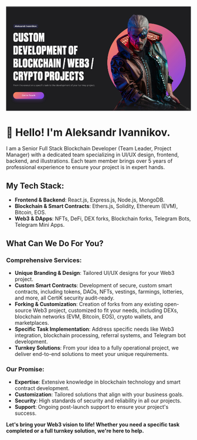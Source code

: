 ![ivannikov.pro](/images/ivannikov.pro_en_960x540.png)

# 👋 Hello! I'm Aleksandr Ivannikov.

I am a Senior Full Stack Blockchain Developer (Team Leader, Project Manager) with a dedicated team specializing in UI/UX design, frontend, backend, and illustrations. Each team member brings over 5 years of professional experience to ensure your project is in expert hands.

## My Tech Stack:
- **Frontend & Backend**: React.js, Express.js, Node.js, MongoDB.
- **Blockchain & Smart Contracts**: Ethers.js, Solidity, Ethereum (EVM), Bitcoin, EOS.
- **Web3 & DApps**: NFTs, DeFi, DEX forks, Blockchain forks, Telegram Bots, Telegram Mini Apps.

## What Can We Do For You?

### Comprehensive Services:
- **Unique Branding & Design**: Tailored UI/UX designs for your Web3 project.
- **Custom Smart Contracts**: Development of secure, custom smart contracts, including tokens, DAOs, NFTs, vestings, farmings, lotteries, and more, all CertiK security audit-ready.
- **Forking & Customization**: Creation of forks from any existing open-source Web3 project, customized to fit your needs, including DEXs, blockchain networks (EVM, Bitcoin, EOS), crypto wallets, and marketplaces.
- **Specific Task Implementation**: Address specific needs like Web3 integration, blockchain processing, referral systems, and Telegram bot development.
- **Turnkey Solutions**: From your idea to a fully operational project, we deliver end-to-end solutions to meet your unique requirements.

### Our Promise:
- **Expertise**: Extensive knowledge in blockchain technology and smart contract development.
- **Customization**: Tailored solutions that align with your business goals.
- **Security**: High standards of security and reliability in all our projects.
- **Support**: Ongoing post-launch support to ensure your project's success.

**Let's bring your Web3 vision to life! Whether you need a specific task completed or a full turnkey solution, we're here to help.**
